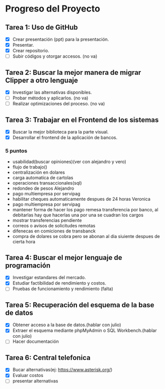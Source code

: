 # Progreso del Proyecto

## Tarea 1: Uso de GitHub
- [x] Crear presentación (ppt) para la presentación.
- [x] Presentar.
- [x] Crear repositorio.
- [ ] Subir códigos y otorgar accesos. (no va)

## Tarea 2: Buscar la mejor manera de migrar Clipper a otro lenguaje
- [x] Investigar las alternativas disponibles.
- [ ] Probar métodos y aplicarlos. (no va)
- [ ] Realizar optimizaciones del proceso. (no va)

## Tarea 3: Trabajar en el Frontend de los sistemas
- [x] Buscar la mejor biblioteca para la parte visual.
- [x] Desarrollar el frontend de la aplicación de bancos.

### 5 puntos
- usabilidad(buscar opiniones)(ver con alejandro y vero)
- flujo de trabajo()
- centralización en dolares
- carga automatica de cartolas
- operaciones transaccionales(sql)
- redondeo de pesos 
Alejandro 
- pago multiempresa por servipag
- habilitar cheques automaticamente despues de 24 horas 
Veronica
- pago multiempresa por servipag
- mantener forma de hacer los pago remesa transferencia por banco, al debitarlas hay que hacerlas una por una 
se cuadran los cargos 
- mostrar transferencias pendiente
- correos o avisos de solicitudes remotas 
- difenecas en comiciones de transbanck 
- compra de dolares se cobra pero se abonan al dia siuiente despues de cierta hora 



## Tarea 4: Buscar el mejor lenguaje de programación
- [x] Investigar estandares del mercado.
- [x] Estudiar factibilidad de rendimiento y costos.
- [ ] Pruebas de funcionamiento y rendimiento (falta)

## Tarea 5: Recuperación del esquema de la base de datos
- [x] Obtener acceso a la base de datos.(hablar con julio)
- [x] Extraer el esquema mediante phpMyAdmin o SQL Workbench.(hablar con julio)
- [ ] Hacer documentación
## Tarea 6: Central telefonica
- [x] Bucar alternativas(ej: https://www.asterisk.org/)
- [x] Evaluar costos
- [ ] presentar alternativas